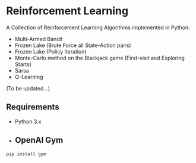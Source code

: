 # Reinforcement Learning

A Collection of Reinforcement Learning Algorithms implemented in Python:

- Multi-Armed Bandit
- Frozen Lake (Brute Force all State-Action pairs)
- Frozen Lake (Policy Iteration)
- Monte-Carlo method on the Blackjack game (First-visit and Exploring Starts)
- Sarsa
- Q-Learning

(To be updated...)

## Requirements
- Python 3.x
- OpenAI Gym
  - 
``` 
pip install gym 
```

